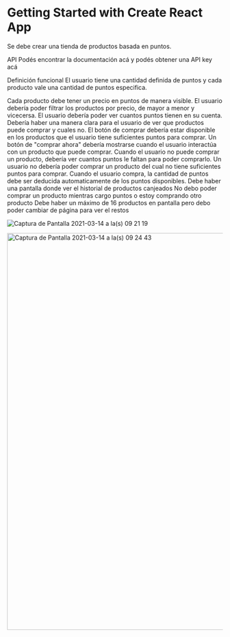 # Getting Started with Create React App
Se debe crear una tienda de productos basada en puntos.

API
Podés encontrar la documentación acá y podés obtener una API key acá

Definición funcional
El usuario tiene una cantidad definida de puntos y cada producto vale una cantidad de puntos especifica.

Cada producto debe tener un precio en puntos de manera visible.
El usuario debería poder filtrar los productos por precio, de mayor a menor y vicecersa.
El usuario debería poder ver cuantos puntos tienen en su cuenta.
Debería haber una manera clara para el usuario de ver que productos puede comprar y cuales no.
El botón de comprar debería estar disponible en los productos que el usuario tiene suficientes puntos para comprar.
Un botón de "comprar ahora" debería mostrarse cuando el usuario interactúa con un producto que puede comprar.
Cuando el usuario no puede comprar un producto, debería ver cuantos puntos le faltan para poder comprarlo.
Un usuario no debería poder comprar un producto del cual no tiene suficientes puntos para comprar.
Cuando el usuario compra, la cantidad de puntos debe ser deducida automaticamente de los puntos disponibles.
Debe haber una pantalla donde ver el historial de productos canjeados
No debo poder comprar un producto mientras cargo puntos o estoy comprando otro producto
Debe haber un máximo de 16 productos en pantalla pero debo poder cambiar de página para ver el restos

![Captura de Pantalla 2021-03-14 a la(s) 09 21 19](https://user-images.githubusercontent.com/63752985/111069242-eb2f8980-84aa-11eb-9ae6-3ed18d1e6f8b.png)

<img width="925" alt="Captura de Pantalla 2021-03-14 a la(s) 09 24 43" src="https://user-images.githubusercontent.com/63752985/111069321-406b9b00-84ab-11eb-87b3-19dbb741e93e.png">

